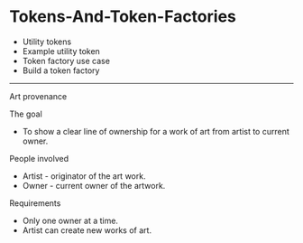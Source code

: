 # Tokens-And-Token-Factories

* Utility tokens
* Example utility token
* Token factory use case
* Build a token factory

------------------------

Art provenance

The goal 
* To show a clear line of ownership for a work of art from artist to current owner.

People involved
* Artist - originator of the art work.
* Owner - current owner of the artwork.

Requirements
* Only one owner at a time.
* Artist can create new works of art.

